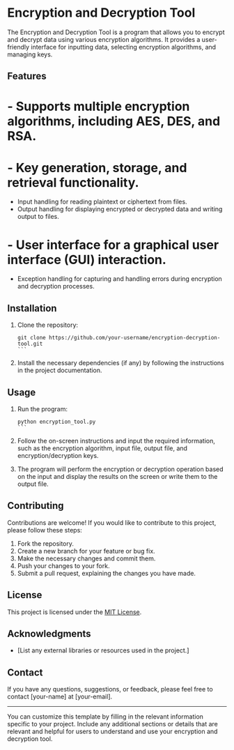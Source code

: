 # Encryption and Decryption Tool

The Encryption and Decryption Tool is a program that allows you to encrypt and decrypt data using various encryption algorithms. It provides a user-friendly interface for inputting data, selecting encryption algorithms, and managing keys.

## Features

# - Supports multiple encryption algorithms, including AES, DES, and RSA.
# - Key generation, storage, and retrieval functionality.
- Input handling for reading plaintext or ciphertext from files.
- Output handling for displaying encrypted or decrypted data and writing output to files.
# - User interface for a graphical user interface (GUI) interaction.
- Exception handling for capturing and handling errors during encryption and decryption processes.

## Installation

1. Clone the repository:

   ````shell
   git clone https://github.com/your-username/encryption-decryption-tool.git
   ```

2. Install the necessary dependencies (if any) by following the instructions in the project documentation.

## Usage

1. Run the program:

   ````shell
   python encryption_tool.py
   ```

2. Follow the on-screen instructions and input the required information, such as the encryption algorithm, input file, output file, and encryption/decryption keys.

3. The program will perform the encryption or decryption operation based on the input and display the results on the screen or write them to the output file.

## Contributing

Contributions are welcome! If you would like to contribute to this project, please follow these steps:

1. Fork the repository.
2. Create a new branch for your feature or bug fix.
3. Make the necessary changes and commit them.
4. Push your changes to your fork.
5. Submit a pull request, explaining the changes you have made.

## License

This project is licensed under the [MIT License](LICENSE).

## Acknowledgments

- [List any external libraries or resources used in the project.]

## Contact

If you have any questions, suggestions, or feedback, please feel free to contact [your-name] at [your-email].

---

You can customize this template by filling in the relevant information specific to your project. Include any additional sections or details that are relevant and helpful for users to understand and use your encryption and decryption tool.


